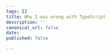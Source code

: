 ```yaml
---
tags: []
title: Why I was wrong with TypeScript
description: ''
canonical_url: false
date: 
published: false

---
```

